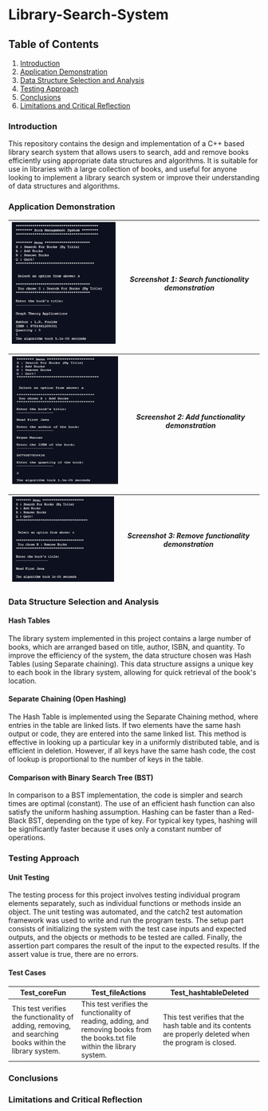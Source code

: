 # Library-Search-System

## Table of Contents
1. [Introduction](#introduction)
2. [Application Demonstration](#application-demonstration)
3. [Data Structure Selection and Analysis](#data-structure-selection-and-analysis)
4. [Testing Approach](#testing-approach)
5. [Conclusions](#conclusions)
6. [Limitations and Critical Reflection](#limitations-and-critical-reflection)



### Introduction
This repository contains the design and implementation of a C++ based library search system that allows users to search, add and remove books efficiently using appropriate data structures and algorithms. It is suitable for use in libraries with a large collection of books, and useful for anyone looking to implement a library search system or improve their understanding of data structures and algorithms.

### Application Demonstration


| ![](https://github.com/Deadrep/Library-Search-System/blob/main/SC_1.png) | *Screenshot 1: Search functionality demonstration* |
| --- | ----------- |

| ![](https://github.com/Deadrep/Library-Search-System/blob/main/SC_2.png) | *Screenshot 2: Add functionality demonstration* |
| --- | ----------- |

| ![](https://github.com/Deadrep/Library-Search-System/blob/main/SC_3.png) | *Screenshot 3: Remove functionality demonstration* |
| --- | ----------- |

### Data Structure Selection and Analysis

#### Hash Tables

The library system implemented in this project contains a large number of books, which are arranged based on title, author, ISBN, and quantity. To improve the efficiency of the system, the data structure chosen was Hash Tables (using Separate chaining). This data structure assigns a unique key to each book in the library system, allowing for quick retrieval of the book's location.

#### Separate Chaining (Open Hashing)

The Hash Table is implemented using the Separate Chaining method, where entries in the table are linked lists. If two elements have the same hash output or code, they are entered into the same linked list. This method is effective in looking up a particular key in a uniformly distributed table, and is efficient in deletion. However, if all keys have the same hash code, the cost of lookup is proportional to the number of keys in the table.

#### Comparison with Binary Search Tree (BST)

In comparison to a BST implementation, the code is simpler and search times are optimal (constant). The use of an efficient hash function can also satisfy the uniform hashing assumption. Hashing can be faster than a Red-Black BST, depending on the type of key. For typical key types, hashing will be significantly faster because it uses only a constant number of operations.

### Testing Approach

#### Unit Testing
The testing process for this project involves testing individual program elements separately, such as individual functions or methods inside an object. The unit testing was automated, and the catch2 test automation framework was used to write and run the program tests. The setup part consists of initializing the system with the test case inputs and expected outputs, and the objects or methods to be tested are called. Finally, the assertion part compares the result of the input to the expected results. If the assert value is true, there are no errors.

#### Test Cases

| Test_coreFun | Test_fileActions | Test_hashtableDeleted |
| --- | ----------- | ----------- |
| This test verifies the functionality of adding, removing, and searching books within the library system. | This test verifies the functionality of reading, adding, and removing books from the books.txt file within the library system. | This test verifies that the hash table and its contents are properly deleted when the program is closed. |



<!-- | Test_coreFun | This test verifies the functionality of adding, removing, and searching books within the library system. |
| --- | ----------- |

| Test_fileActions | This test verifies the functionality of reading, adding, and removing books from the books.txt file within the library system. |
| --- | ----------- |

| Test_hashtableDeleted | This test verifies that the hash table and its contents are properly deleted when the program is closed. |
| --- | ----------- | -->

### Conclusions

### Limitations and Critical Reflection
